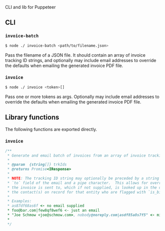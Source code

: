 CLI and lib for Puppeteer

## CLI

### `invoice-batch`

```sh
$ node ./ invoice-batch <path/to/filename.json>
```

Pass the filename of a JSON file.  It should contain an array of invoice tracking ID strings, and optionally may include email addresses to override the defaults when emailing the generated invoice PDF file.

### `invoice`

```sh
$ node ./ invoice <token>[]
```

Pass one or more tokens as args.  Optionally may include email addresses to override the defaults when emailing the generated invoice PDF file.

## Library functions

The following functions are exported directly.

### `invoice`

```ts
/**
 * Generate and email batch of invoices from an array of invoice tracking IDs (hashes)
 * 
 * @param  {string[]} trkIds
 * @returns Promise<IResponse>
 * 
 * NOTE: The tracking ID string may optionally be preceded by a string making up the
 * `to` field of the email and a pipe character.  This allows for overriding who
 * the invoice is sent to, which if not supplied, is looked up in the db and sent to
 * the contact(s) on record for that entity who are flagged with `is_billing_poc`.
 * 
 * Examples:
 * as87df68as6f <- no email supplied
 * foo@bar.com|few8qf8wef6 <- just an email
 * "Joe Schmow <joe@schmow.com>, nobody@noreply.com|asdf85a8s7f5" <- mixed, comma separated
 * 
 */
```
